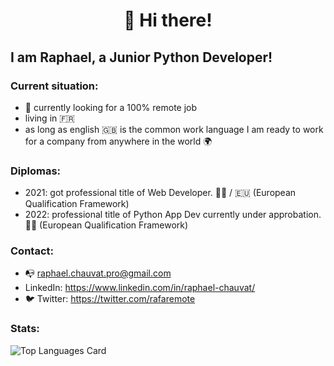 <h1 align="center">👋 Hi there! </h1>

## I am Raphael, a Junior Python Developer!

### Current situation:

- 🔭 currently looking for a 100% remote job
- living in 🇫🇷
- as long as english 🇬🇧 is the common work language I am ready to work for a company from anywhere in the world 🌍

### Diplomas:

- 2021: got professional title of Web Developer. 👨‍🎓 / 🇪🇺 (European Qualification Framework)
- 2022: professional title of Python App Dev currently under approbation. 👨‍🎓 (European Qualification Framework)
  
### Contact:

- 📭 raphael.chauvat.pro@gmail.com
- LinkedIn: https://www.linkedin.com/in/raphael-chauvat/
- 🐦 Twitter: https://twitter.com/rafaremote
  
### Stats:

![Top Languages Card](https://github-readme-stats.vercel.app/api/top-langs/?username=rafaremote)
